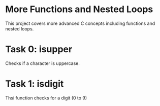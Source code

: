 # More Functions and Nested Loops

This project covers more advanced C concepts including functions and nested loops.

# Task 0: isupper
Checks if a character is uppercase.

# Task 1: isdigit
Thsi function checks for a digit (0 to 9)
